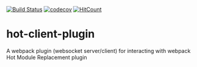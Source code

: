 [![Build Status](https://travis-ci.org/maxim-andrews/hot-client-plugin.png?branch=master)](https://travis-ci.org/maxim-andrews/hot-client-plugin) [![codecov](https://codecov.io/gh/maxim-andrews/hot-client-plugin/branch/master/graph/badge.svg)](https://codecov.io/gh/maxim-andrews/hot-client-plugin)
 [![HitCount](http://hits.dwyl.io/maxim-andrews/hot-client-plugin.svg)](http://hits.dwyl.io/maxim-andrews/hot-client-plugin)

# hot-client-plugin
A webpack plugin (websocket server/client) for interacting with webpack Hot Module Replacement plugin
